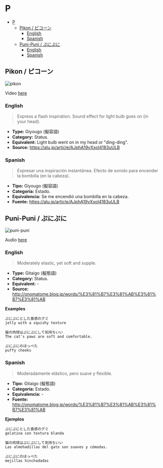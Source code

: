 # P

- [P](#p)
  - [Pikon / ピコーン](#pikon--ピコーン)
    - [English](#english)
    - [Spanish](#spanish)
  - [Puni-Puni / ぷにぷに](#puni-puni--ぷにぷに)
    - [English](#english-1)
    - [Spanish](#spanish-1)

## Pikon / ピコーン

![pikon](https://alu-web-herokuapp-com.global.ssl.fastly.net/cropped_images/BToI25TAYqTVZmjrEt3IgCeFpbq1/c_1568600965154?height=600&auto=webp)

Video [here](https://www.youtube.com/watch?v=cL6DfTodMCI)

### English

> Express a flash inspiration.
> Sound effect for light bulb goes on (in your head).

- **Type:** Giyougo (擬容語)
- **Category:** Status.
- **Equivalent:** Light bulb went on in my head or "ding-ding".
- **Source:** https://alu.jp/article/AJphA19vXxoI4183uULB

### Spanish

> Expresar una inspiración instantánea.
> Efecto de sonido para encender la bombilla (en la cabeza).

- **Tipo:** Giyougo (擬容語)
- **Categoría:** Estado.
- **Equivalencia:** Se me encendió una bombilla en la cabeza.
- **Fuente:** https://alu.jp/article/AJphA19vXxoI4183uULB

## Puni-Puni / ぷにぷに

![puni-puni](https://i-ogp.pximg.net/c/540x540_70/img-master/img/2010/02/02/00/47/21/8526192_p0_square1200.jpg)

Audio [here](http://assets.languagepod101.com/dictionary/japanese/audiomp3.php?kana=ぷにぷに)

### English

> Moderately elastic, yet soft and supple.

- **Type:** Gitaigo (擬態語)
- **Category:** Status.
- **Equivalent:** -
- **Source:** http://onomatome.blog.jp/words/%E3%81%B7%E3%81%AB%E3%81%B7%E3%81%AB

**Examples**
```
ぷにぷにとした食感のグミ
jelly with a squishy texture

猫の肉球はぷにぷにして気持ちいい
The cat's paws are soft and comfortable.

ぷにぷにのほっぺた
puffy cheeks
```

### Spanish

> Moderadamente elástico, pero suave y flexible.

- **Tipo:** Gitaigo (擬態語)
- **Categoría:** Estado.
- **Equivalencia:** -
- **Fuente:** http://onomatome.blog.jp/words/%E3%81%B7%E3%81%AB%E3%81%B7%E3%81%AB

**Ejemplos**
```
ぷにぷにとした食感のグミ
gelatina con textura blanda

猫の肉球はぷにぷにして気持ちいい
Las almohadillas del gato son suaves y cómodas.

ぷにぷにのほっぺた
mejillas hinchadadas
```